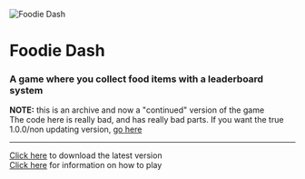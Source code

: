 ![Foodie Dash](https://cdn.lncvrt.xyz/foodiedash/icon.png)

# Foodie Dash
### A game where you collect food items with a leaderboard system

**NOTE:** this is an archive and now a "continued" version of the game  
The code here is really bad, and has really bad parts. If you want the true 1.0.0/non updating version, [go here](https://github.com/Lncvrt/Foodie-Archive/releases/tag/true-1.0.0)

---

[Click here](https://github.com/Lncvrt/Foodie-Archive/releases/latest/download/Foodie-Dash.exe) to download the latest version  
[Click here](https://cdn.lncvrt.xyz/foodiedash/Foodie%20Dash%20Information.pdf) for information on how to play
